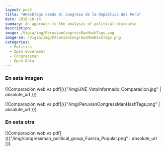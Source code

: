 ```yaml
---
layout: post
title: "#HashTags desde el Congreso de la República del Perú"
date: 2018-10-14
summary: An approach to the analysis of political discourse
description: 
image: /Vigia/img/PeruvianCongressManHashTags.png
image-sm: /Vigia/img/PeruvianCongressManHashTags.png
categories:
  - Politics  
  - Open Goverment
  - Congressman
  - Open Data 
---
```

### En esta imagen

![Comparación web vs pdf]({{"/img/JNE_VotoInformado_Comparacion.jpg" | absolute_url }})

![Comparación web vs pdf]({{"/img/PeruvianCongressManHashTags.png" | absolute_url }})


### En esta otra 


![Comparación web vs pdf]({{"/img/congressman_political_group_Fuerza_Popular.png" | absolute_url }})




